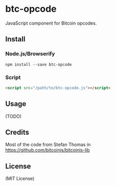 btc-opcode
==========

JavaScript component for Bitcoin opcodes.



Install
-------

### Node.js/Browserify

    npm install --save btc-opcode


### Script

```html
<script src="/path/to/btc-opcode.js"></script>
```


Usage
-----

(TODO)



Credits
-------

Most of the code from Stefan Thomas in https://github.com/bitcoinjs/bitcoinjs-lib



License
-------

(MIT License)


